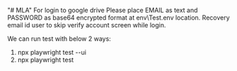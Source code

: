 "# MLA" 
For login to google drive Please place EMAIL as text and PASSWORD as base64 encrypted format at env\Test.env location.
Recovery email id user to skip verify account screen while login.

We can run test with below 2 ways:
1. npx playwright test --ui
2. npx playwright test